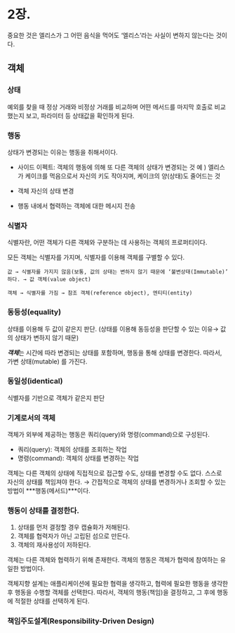 
# 2장. 
 중요한 것은 엘리스가 그 어떤 음식을 먹어도 ‘엘리스’라는 사실이 변하지 않는다는 것이다.

## 객체

### 상태

예외를 찾을 때 정상 거래와 비정상 거래를 비교하며 어떤 메서드를 마지막 호출로 비교했는지 보고, 파라미터 등 상태값을 확인하게 된다.

### 행동
상태가 변경되는 이유는 행동을 취해서이다.

* 사이드 이펙트: 객체의 행동에 의해 또 다른 객체의 상태가 변경되는 것
  예 ) 엘리스가 케이크를 먹음으로서 자신의 키도 작아지며, 케이크의 양(상태)도 줄어드는 것

- 객체 자신의 상태 변경

- 행동 내에서 협력하는 객체에 대한 메시지 전송

### 식별자
  식별자란, 어떤 객체가 다른 객체와 구분하는 데 사용하는 객체의 프로퍼티이다.

모든 객체는 식별자를 가지며, 식별자를 이용해 객체를 구별할 수 있다.

    값 → 식별자를 가지지 않음(보통, 값의 상태는 변하지 않기 때문에 ‘불변상태(Immutable)’ 하다. → 값 객체(value object)
    
    객체 → 식별자를 가짐 → 참조 객체(reference object), 엔티티(entity)


### 동등성(equality)

상태를 이용해 두 값이 같은지 판단.
(상태를 이용해 동등성을 판단할 수 있는 이유→ 값의 상태가 변하지 않기 때문)

***객체***는 시간에 따라 변경되는 상태를 포함하며, 행동을 통해 상태를 변경한다.
따라서, 가변 상태(mutable) 를 가진다.

### 동일성(identical)

식별자를 기반으로 객체가 같은지 판단

### 기계로서의 객체

객체가 외부에 제공하는 행동은 쿼리(query)와 명령(command)으로 구성된다.

- 쿼리(query): 객체의 상태를 조회하는 작업
- 명령(command): 객체의 상태를 변경하는 작업


객체는 다른 객체의 상태에 직접적으로 접근할 수도, 상태를 변경할 수도 없다. 스스로 자신의 상태를 책임져야 한다.
→ 간접적으로 객체의 상태를 변경하거나 조회할 수 있는 방법이 ***행동(메서드)***이다.


### 행동이 상태를 결정한다.

1. 상태를 먼저 결정할 경우 캡슐화가 저해된다.
2. 객체를 협력자가 아닌 고립된 섬으로 만든다.
3. 객체의 재사용성이 저하된다.

객체는 다른 객체와 협력하기 위해 존재한다.
객체의 행동은 객체가 협력에 참여하는 유일한 방법이다.

객체지향 설계는 애플리케이션에 필요한 협력을 생각하고, 협력에 필요한 행동을 생각한 후 행동을 수행할 객체를 선택한다.
따라서, 객체의 행동(책임)을 결정하고, 그 후에 행동에 적절한 상태를 선택하게 된다.

### 책임주도설계(Responsibility-Driven Design)